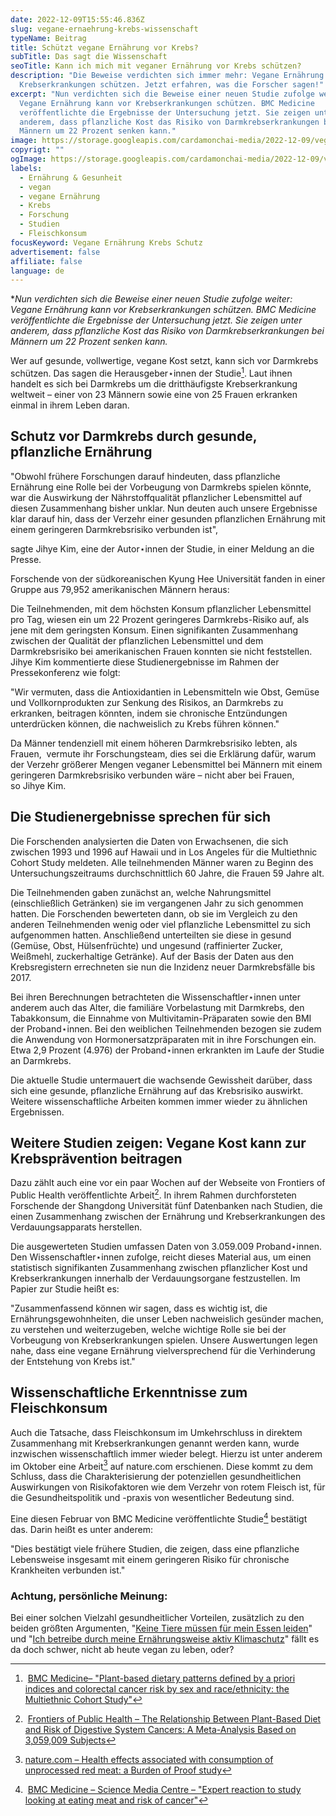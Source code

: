 ```yaml
---
date: 2022-12-09T15:55:46.836Z
slug: vegane-ernaehrung-krebs-wissenschaft
typeName: Beitrag
title: Schützt vegane Ernährung vor Krebs?
subTitle: Das sagt die Wissenschaft
seoTitle: Kann ich mich mit veganer Ernährung vor Krebs schützen?
description: "Die Beweise verdichten sich immer mehr: Vegane Ernährung kann vor
  Krebserkrankungen schützen. Jetzt erfahren, was die Forscher sagen!"
excerpt: "Nun verdichten sich die Beweise einer neuen Studie zufolge weiter:
  Vegane Ernährung kann vor Krebserkrankungen schützen. BMC Medicine
  veröffentlichte die Ergebnisse der Untersuchung jetzt. Sie zeigen unter
  anderem, dass pflanzliche Kost das Risiko von Darmkrebserkrankungen bei
  Männern um 22 Prozent senken kann."
image: https://storage.googleapis.com/cardamonchai-media/2022-12-09/vegane-ernaehrung-krebs-schutz-jpg-imagine-180808_735730_4608_3456/640.webp
copyrigt: ""
ogImage: https://storage.googleapis.com/cardamonchai-media/2022-12-09/vegane-ernaehrung-krebs-schutz-og-jpg-imagine-180808_7c5e37_1200_628/640.webp
labels:
  - Ernährung & Gesunheit
  - vegan
  - vegane Ernährung
  - Krebs
  - Forschung
  - Studien
  - Fleischkonsum
focusKeyword: Vegane Ernährung Krebs Schutz
advertisement: false
affiliate: false
language: de
---
```

**Nun verdichten sich die Beweise einer neuen Studie zufolge weiter: Vegane Ernährung kann vor Krebserkrankungen schützen. BMC Medicine veröffentlichte die Ergebnisse der Untersuchung jetzt. Sie zeigen unter anderem, dass pflanzliche Kost das Risiko von Darmkrebserkrankungen bei Männern um 22 Prozent senken kann.*

Wer auf gesunde, vollwertige, vegane Kost setzt, kann sich vor Darmkrebs schützen. Das sagen die Herausgeber⋆innen der Studie[^1]. Laut ihnen handelt es sich bei Darmkrebs um die dritthäufigste Krebserkrankung weltweit – einer von 23 Männern sowie eine von 25 Frauen erkranken einmal in ihrem Leben daran.

## Schutz vor Darmkrebs durch gesunde, pflanzliche Ernährung

"Obwohl frühere Forschungen darauf hindeuten, dass pflanzliche Ernährung eine Rolle bei der Vorbeugung von Darmkrebs spielen könnte, war die Auswirkung der Nährstoffqualität pflanzlicher Lebensmittel auf diesen Zusammenhang bisher unklar. Nun deuten auch unsere Ergebnisse klar darauf hin, dass der Verzehr einer gesunden pflanzlichen Ernährung mit einem geringeren Darmkrebsrisiko verbunden ist", 

sagte Jihye Kim, eine der Autor⋆innen der Studie, in einer Meldung an die Presse.

Forschende von der südkoreanischen Kyung Hee Universität fanden in einer Gruppe aus 79,952 amerikanischen Männern heraus:

Die Teilnehmenden, mit dem höchsten Konsum pflanzlicher Lebensmittel pro Tag, wiesen ein um 22 Prozent geringeres Darmkrebs-Risiko auf, als jene mit dem geringsten Konsum.
Einen signifikanten Zusammenhang zwischen der Qualität der pflanzlichen Lebensmittel und dem Darmkrebsrisiko bei amerikanischen Frauen konnten sie nicht feststellen.
Jihye Kim kommentierte diese Studienergebnisse im Rahmen der Pressekonferenz wie folgt:

"Wir vermuten, dass die Antioxidantien in Lebensmitteln wie Obst, Gemüse und Vollkornprodukten zur Senkung des Risikos, an Darmkrebs zu erkranken, beitragen könnten, indem sie chronische Entzündungen unterdrücken können, die nachweislich zu Krebs führen können."

Da Männer tendenziell mit einem höheren Darmkrebsrisiko lebten, als Frauen,  vermute ihr Forschungsteam, dies sei die Erklärung dafür, warum der Verzehr größerer Mengen veganer Lebensmittel bei Männern mit einem geringeren Darmkrebsrisiko verbunden wäre – nicht aber bei Frauen, so Jihye Kim.

## Die Studienergebnisse sprechen für sich

Die Forschenden analysierten die Daten von Erwachsenen, die sich zwischen 1993 und 1996 auf Hawaii und in Los Angeles für die Multiethnic Cohort Study meldeten. Alle teilnehmenden Männer waren zu Beginn des Untersuchungszeitraums durchschnittlich 60 Jahre, die Frauen 59 Jahre alt.

Die Teilnehmenden gaben zunächst an, welche Nahrungsmittel (einschließlich Getränken) sie im vergangenen Jahr zu sich genommen hatten. Die Forschenden bewerteten dann, ob sie im Vergleich zu den anderen Teilnehmenden wenig oder viel pflanzliche Lebensmittel zu sich aufgenommen hatten. Anschließend unterteilten sie diese in gesund (Gemüse, Obst, Hülsenfrüchte) und ungesund (raffinierter Zucker, Weißmehl, zuckerhaltige Getränke). Auf der Basis der Daten aus den Krebsregistern errechneten sie nun die Inzidenz neuer Darmkrebsfälle bis 2017.

Bei ihren Berechnungen betrachteten die Wissenschaftler⋆innen unter anderem auch das Alter, die familiäre Vorbelastung mit Darmkrebs, den Tabakkonsum, die Einnahme von Multivitamin-Präparaten sowie den BMI der Proband⋆innen. Bei den weiblichen Teilnehmenden bezogen sie zudem die Anwendung von Hormonersatzpräparaten mit in ihre Forschungen ein. Etwa 2,9 Prozent (4.976) der Proband⋆innen erkrankten im Laufe der Studie an Darmkrebs.

Die aktuelle Studie untermauert die wachsende Gewissheit darüber, dass sich eine gesunde, pflanzliche Ernährung auf das Krebsrisiko auswirkt. Weitere wissenschaftliche Arbeiten kommen immer wieder zu ähnlichen Ergebnissen. 

## Weitere Studien zeigen: Vegane Kost kann zur Krebsprävention beitragen

Dazu zählt auch eine vor ein paar Wochen auf der Webseite von Frontiers of Public Health veröffentlichte Arbeit[^2]. In ihrem Rahmen durchforsteten Forschende der Shangdong Universität fünf Datenbanken nach Studien, die einen Zusammenhang zwischen der Ernährung und Krebserkrankungen des Verdauungsapparats herstellen.

Die ausgewerteten Studien umfassen Daten von 3.059.009 Proband⋆innen. Den Wissenschaftler⋆innen zufolge, reicht dieses Material aus, um einen statistisch signifikanten Zusammenhang zwischen pflanzlicher Kost und Krebserkrankungen innerhalb der Verdauungsorgane festzustellen. Im Papier zur Studie heißt es:

"Zusammenfassend können wir sagen, dass es wichtig ist, die Ernährungsgewohnheiten, die unser Leben nachweislich gesünder machen, zu verstehen und weiterzugeben, welche wichtige Rolle sie bei der Vorbeugung von Krebserkrankungen spielen. Unsere Auswertungen legen nahe, dass eine vegane Ernährung vielversprechend für die Verhinderung der Entstehung von Krebs ist."

## Wissenschaftliche Erkenntnisse zum Fleischkonsum

Auch die Tatsache, dass Fleischkonsum im Umkehrschluss in direktem Zusammenhang mit Krebserkrankungen genannt werden kann, wurde inzwischen wissenschaftlich immer wieder belegt. Hierzu ist unter anderem im Oktober eine Arbeit[^3] auf nature.com erschienen. Diese kommt zu dem Schluss, dass die Charakterisierung der potenziellen gesundheitlichen Auswirkungen von Risikofaktoren wie dem Verzehr von rotem Fleisch ist, für die Gesundheitspolitik und -praxis von wesentlicher Bedeutung sind. 

Eine diesen Februar von BMC Medicine veröffentlichte Studie[^4] bestätigt das. Darin heißt es unter anderem:

"Dies bestätigt viele frühere Studien, die zeigen, dass eine pflanzliche Lebensweise insgesamt mit einem geringeren Risiko für chronische Krankheiten verbunden ist."

### Achtung, persönliche Meinung:

Bei einer solchen Vielzahl gesundheitlicher Vorteilen, zusätzlich zu den beiden größten Argumenten, "[Keine Tiere müssen für mein Essen leiden](https://cardamonchai.com/tag/tierrechte)" und "[Ich betreibe durch meine Ernährungsweise aktiv Klimaschutz](/2017/02/klimaschutz-und-vegane-ernaehrung/)" fällt es da doch schwer, nicht ab heute vegan zu leben, oder?

[^1]: [BMC Medicine– "Plant-based dietary patterns defined by a priori indices and colorectal cancer risk by sex and race/ethnicity: the Multiethnic Cohort Study"](https://bmcmedicine.biomedcentral.com/articles/10.1186/s12916-022-02623-7)

[^2]: [Frontiers of Public Health – The Relationship Between Plant-Based Diet and Risk of Digestive System Cancers: A Meta-Analysis Based on 3,059,009 Subjects](https://pubmed.ncbi.nlm.nih.gov/35719615/)

[^3]: [nature.com – Health effects associated with consumption of unprocessed red meat: a Burden of Proof study](https://www.nature.com/articles/s41591-022-01968-z)

[^4]: [BMC Medicine – Science Media Centre – "Expert reaction to study looking at eating meat and risk of cancer"](https://www.sciencemediacentre.org/expert-reaction-to-study-looking-at-eating-meat-and-risk-of-cancer/)
